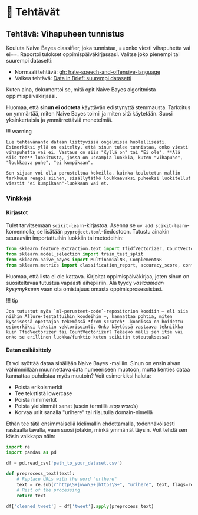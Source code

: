 # 📝 Tehtävät

## Tehtävä: Vihapuheen tunnistus

Kouluta Naive Bayes classifier, joka tunnistaa, ==onko viesti vihapuhetta vai ei==. Raportoi tulokset oppimispäiväkirjassasi. Valitse joko pienempi tai suurempi datasetti:

* Normaali tehtävä: [gh: hate-speech-and-offensive-language](https://github.com/t-davidson/hate-speech-and-offensive-language)
* Vaikea tehtävä: [Data in Brief: suurempi datasetti](https://www.sciencedirect.com/science/article/pii/S2352340922010356)

Kuten aina, dokumentoi se, mitä opit Naive Bayes algoritmista oppimispäiväkirjaasi.

Huomaa, että **sinun ei odoteta** käyttävän edistynyttä stemmausta. Tarkoitus on ymmärtää, miten Naive Bayes toimii ja miten sitä käytetään. Suosi yksinkertaisia ja ymmärrettäviä menetelmiä.

!!! warning

    Lue tehtävänanto dataan liittyvissä ongelmissa huolellisesti. Esimerkiksi yllä on esitelty, että sinun tulee tunnistaa, onko viesti vihapuhetta vai ei. Vastaus on siis "Kyllä on" tai "Ei ole". **Älä siis tee** luokitusta, jossa on useampia luokkia, kuten "vihapuhe", "loukkaava puhe", "ei kumpikaan".

    Sen sijaan voi olla perusteltua kokeilla, kuinka koulutetun mallin tarkkuus reagoi siihen, sisällytätkö loukkaavaksi puheeksi luokitellut viestit "ei kumpikaan"-luokkaan vai et.

### Vinkkejä

#### Kirjastot

Tulet tarvitsemaan `scikit-learn`-kirjastoa. Asenna se `uv add scikit-learn`-komennolla; se lisätään `pyproject.toml`-tiedostoon. Tutustu ainakin seuraaviin importattuihin luokkiin tai metodeihin:

```python
from sklearn.feature_extraction.text import TfidfVectorizer, CountVectorizer
from sklearn.model_selection import train_test_split
from sklearn.naive_bayes import MultinomialNB, ComplementNB
from sklearn.metrics import classification_report, accuracy_score, confusion_matrix
```

Huomaa, että lista ei ole kattava. Kirjoitat oppimispäiväkirjaa, joten sinun on suositeltavaa tutustua vapaasti aihepiiriin. Älä tyydy *vastaamaan kysymykseen* vaan ota omistajuus omasta oppimisprosessistasi.


!!! tip

    Jos tutustut myös `ml-perusteet-code`-repositorion koodiin – eli siis niihin Allure-testattuihin koodeihin –, kannattaa pohtia, miten kyseisessä opettajan tekemässä *from scratch* -koodissa on hoidettu esimerkiksi tekstin vektorisointi. Onko käytössä vastaava tekniikka kuin TfidVectorizer tai CountVectorizer? Tekeekö malli sen itse vai onko se erillinen luokka/funktio kuten scikitin toteutuksessa?

#### Datan esikäsittely

Et voi syöttää dataa sinällään Naive Bayes -malliin. Sinun on ensin aivan vähimmillään muunnettava data numeeriseen muotoon, mutta kenties dataa kannattaa puhdistaa myös muutoin? Voit esimerkiksi haluta:

* Poista erikoismerkit
* Tee tekstistä lowercase
* Poista nimimerkit
* Poista yleisimmät sanat (usein termillä *stop words*)
* Korvaa urlit sanalla "urlhere" tai riisutulla domain-nimellä

Ethän tee tätä ensimmäisellä kielimallin ehdottamalla, todennäköisesti raskaalla tavalla, vaan suosi jotakin, minkä ymmärrät täysin. Voit tehdä sen käsin vaikkapa näin:

```python
import re
import pandas as pd

df = pd.read_csv('path_to_your_dataset.csv')

def preprocess_text(text):
    # Replace URLs with the word "urlhere"
    text = re.sub(r"http\S+|www\S+|https\S+", "urlhere", text, flags=re.MULTILINE)
    # Rest of the processing
    return text

df['cleaned_tweet'] = df['tweet'].apply(preprocess_text)
```